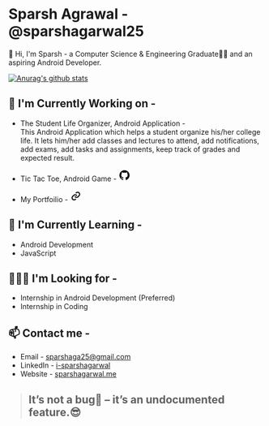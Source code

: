 # Sparsh Agrawal - @sparshagarwal25

👋 Hi, I'm Sparsh - a Computer Science & Engineering Graduate👨‍🎓 and an aspiring Android Developer.

[![Anurag's github stats](https://github-readme-stats.vercel.app/api?username=sparshagarwal25&show_icons=true)](https://github.com/anuraghazra/github-readme-stats)

## 🔭 I'm Currently Working on -

- The Student Life Organizer, Android Application -  
   This Android Application which helps a student organize his/her college life. It lets him/her add classes and lectures to attend, add notifications, add exams, add tasks and assignments, keep track of grades and expected result.

- Tic Tac Toe, Android Game - [<img src="data:image/png;base64,iVBORw0KGgoAAAANSUhEUgAAABgAAAAYCAYAAADgdz34AAABFElEQVRIieWVXRXCMAyFPwmTgIRJmAQcgANwQB2AAyphDsBBcbA5GA7GAy3LerKfjrMHDjknD8tu7k3TNoV/sC1wBRzQenc+tvuWuBKkQ155bJKZGcSxn9ckD36ZIi8EuARynxRiD+/h2/ocK2Kj7aoF0Ih4pmBlzIi8aoh8S3+5dqySyKRAC+w1kI1ARYJAPqe4O/1ep5rMdxrgKQD3LwVaDSB/riIgAc0CAdmBWgPYqIJjAvmRGZtcCECo5oR+B4JlwCEiHzym8F5aw/vYWZFQRkKZjzUKeT1S0GcVDbCh2xejYGUBSfcn9HNqOhqFfHLYxSIOuKH3NBYwc8mDFXTDT0sOAjVpY0UVypV4zoKX7PfsBVXXqVr+ExjpAAAAAElFTkSuQmCC">](https://github.com/sparshagarwal25/TicTacToe-Android-Kotlin)

- My Portfoilio - [<img src="data:image/png;base64,iVBORw0KGgoAAAANSUhEUgAAABgAAAAYCAYAAADgdz34AAAA6UlEQVRIie2U3RGCMBCEvxIoISVQCiWkA+mAdKAdSAfSAXagnWgH+pBjOGPiJIBv7Ewmw11u728H2PEnGOAAdHKbLckd8Iqc49bkg3wPytauTVABd8AG9kYSPNh4XBpTJ01poGFeaAfUiXdOErgS8ikoPOfI2yuFHfSKsJdk2qYrtWJ7krkDTWQDXy3VVgF5toraCHkFjHzPX5P3OeQGL7Wwcsfn/Du5i8hh1vMQ8Z2IL9zlkutKU0G1+Bx+lKaEHH53sAkMXmoxPVvgxqyexdAquuAXOrJw5imkFrr6b6lhhNCxcKE7svAGCbRf+QepEBkAAAAASUVORK5CYII="/>](https://sparshagarwal.me)

## 🌱 I'm Currently Learning -

- Android Development
- JavaScript

## 👨🏽‍💻 I'm Looking for -

- Internship in Android Development (Preferred)
- Internship in Coding

## 📫 Contact me -

- Email - [sparshaga25@gmail.com](mailto:sparshaga25@gmail.com)
- LinkedIn - [i-sparshagarwal](https://www.linkedin.com/in/i-sparshagarwal/)
- Website - [sparshagarwal.me](https://sparshagarwal.me)

> ## It’s not a bug🐛 – it’s an undocumented feature.😎
